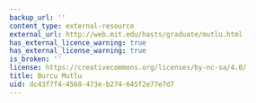 ```yaml
---
backup_url: ''
content_type: external-resource
external_url: http://web.mit.edu/hasts/graduate/mutlu.html
has_external_licence_warning: true
has_external_license_warning: true
is_broken: ''
license: https://creativecommons.org/licenses/by-nc-sa/4.0/
title: Burcu Mutlu
uid: dc43f7f4-4568-473e-b274-645f2e77e7d7
---
```

